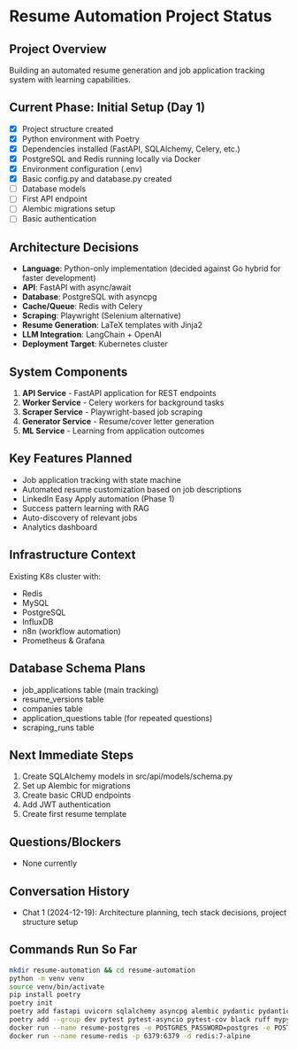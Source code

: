# Resume Automation Project Status

## Project Overview
Building an automated resume generation and job application tracking system with learning capabilities.

## Current Phase: Initial Setup (Day 1)
- [x] Project structure created
- [x] Python environment with Poetry
- [x] Dependencies installed (FastAPI, SQLAlchemy, Celery, etc.)
- [x] PostgreSQL and Redis running locally via Docker
- [x] Environment configuration (.env)
- [x] Basic config.py and database.py created
- [ ] Database models
- [ ] First API endpoint
- [ ] Alembic migrations setup
- [ ] Basic authentication

## Architecture Decisions
- **Language**: Python-only implementation (decided against Go hybrid for faster development)
- **API**: FastAPI with async/await
- **Database**: PostgreSQL with asyncpg
- **Cache/Queue**: Redis with Celery
- **Scraping**: Playwright (Selenium alternative)
- **Resume Generation**: LaTeX templates with Jinja2
- **LLM Integration**: LangChain + OpenAI
- **Deployment Target**: Kubernetes cluster

## System Components
1. **API Service** - FastAPI application for REST endpoints
2. **Worker Service** - Celery workers for background tasks
3. **Scraper Service** - Playwright-based job scraping
4. **Generator Service** - Resume/cover letter generation
5. **ML Service** - Learning from application outcomes

## Key Features Planned
- Job application tracking with state machine
- Automated resume customization based on job descriptions
- LinkedIn Easy Apply automation (Phase 1)
- Success pattern learning with RAG
- Auto-discovery of relevant jobs
- Analytics dashboard

## Infrastructure Context
Existing K8s cluster with:
- Redis
- MySQL
- PostgreSQL  
- InfluxDB
- n8n (workflow automation)
- Prometheus & Grafana

## Database Schema Plans
- job_applications table (main tracking)
- resume_versions table
- companies table
- application_questions table (for repeated questions)
- scraping_runs table

## Next Immediate Steps
1. Create SQLAlchemy models in src/api/models/schema.py
2. Set up Alembic for migrations
3. Create basic CRUD endpoints
4. Add JWT authentication
5. Create first resume template

## Questions/Blockers
- None currently

## Conversation History
- Chat 1 (2024-12-19): Architecture planning, tech stack decisions, project structure setup

## Commands Run So Far
```bash
mkdir resume-automation && cd resume-automation
python -m venv venv
source venv/bin/activate
pip install poetry
poetry init
poetry add fastapi uvicorn sqlalchemy asyncpg alembic pydantic pydantic-settings python-dotenv redis celery httpx playwright beautifulsoup4 jinja2 python-multipart passlib python-jose langchain openai
poetry add --group dev pytest pytest-asyncio pytest-cov black ruff mypy ipython rich
docker run --name resume-postgres -e POSTGRES_PASSWORD=postgres -e POSTGRES_USER=postgres -e POSTGRES_DB=resume_db -p 5432:5432 -d postgres:15
docker run --name resume-redis -p 6379:6379 -d redis:7-alpine
